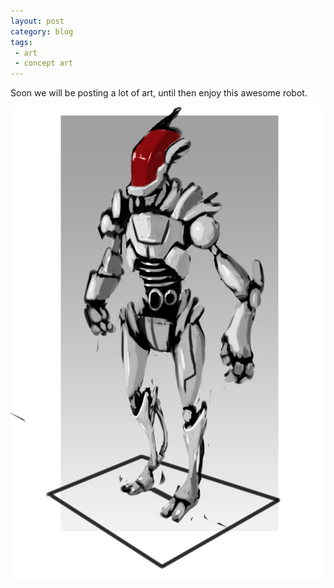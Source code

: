 ```yaml
---
layout: post
category: blog
tags:
 - art
 - concept art
---
```

<p><span>Soon we will be posting a lot of art, until then enjoy this awesome robot.</span></p>
<p><img src="/images/posts/robot.jpg"></p>